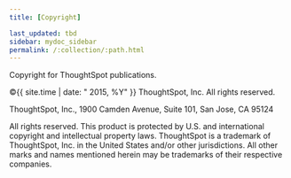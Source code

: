 ```yaml
---
title: [Copyright]

last_updated: tbd
sidebar: mydoc_sidebar
permalink: /:collection/:path.html
---
```

Copyright for ThoughtSpot publications.

&copy;{{ site.time | date: " 2015, %Y"  }} ThoughtSpot, Inc. All rights reserved.

ThoughtSpot, Inc., 1900 Camden Avenue, Suite 101, San Jose, CA 95124

All rights reserved. This product is protected by U.S. and international copyright and intellectual property laws. ThoughtSpot is a trademark of ThoughtSpot, Inc. in the United States and/or other jurisdictions. All other marks and names mentioned herein may be trademarks of their respective companies.
